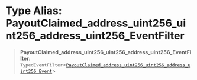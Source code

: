 # Type Alias: PayoutClaimed\_address\_uint256\_uint256\_address\_uint256\_EventFilter

> **PayoutClaimed\_address\_uint256\_uint256\_address\_uint256\_EventFilter**: `TypedEventFilter`\<[`PayoutClaimed_address_uint256_uint256_address_uint256_Event`](PayoutClaimed_address_uint256_uint256_address_uint256_Event.md)\>
